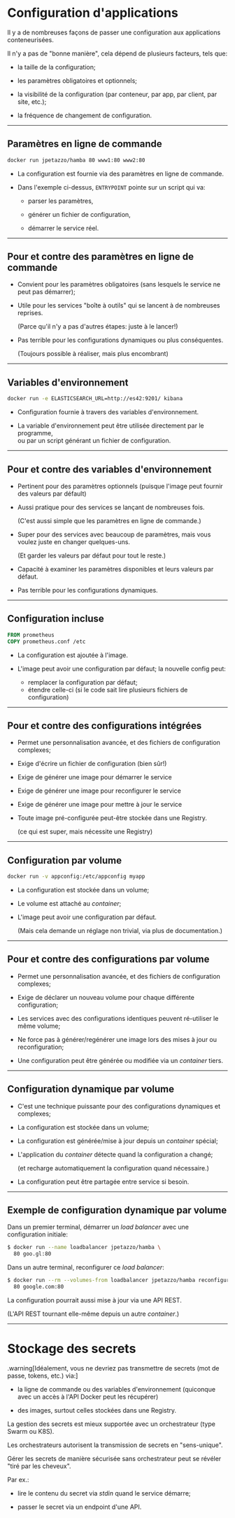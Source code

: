 # Configuration d'applications

Il y a de nombreuses façons de passer une configuration aux applications conteneurisées.

Il n'y a pas de "bonne manière", cela dépend de plusieurs facteurs, tels que:

* la taille de la configuration;

* les paramètres obligatoires et optionnels;

* la visibilité de la configuration (par conteneur, par app, par client, par site, etc.);

* la fréquence de changement de configuration.

---

## Paramètres en ligne de commande

```bash
docker run jpetazzo/hamba 80 www1:80 www2:80
```

* La configuration est fournie via des paramètres en ligne de commande.

* Dans l'exemple ci-dessus, `ENTRYPOINT` pointe sur un script qui va:
  - parser les paramètres,

  - générer un fichier de configuration,

  - démarrer le service réel.

---

## Pour et contre des paramètres en ligne de commande

* Convient pour les paramètres obligatoires (sans lesquels le service ne peut pas démarrer);

* Utile pour les services "boîte à outils" qui se lancent à de nombreuses reprises.

  (Parce qu'il n'y a pas d'autres étapes: juste à le lancer!)

* Pas terrible pour les configurations dynamiques ou plus conséquentes.

  (Toujours possible à réaliser, mais plus encombrant)

---

## Variables d'environnement

```bash
docker run -e ELASTICSEARCH_URL=http://es42:9201/ kibana
```

* Configuration fournie à travers des variables d'environnement.

* La variable d'environnement peut être utilisée directement par le programme,
<br/> ou par un script générant un fichier de configuration.

---

## Pour et contre des variables d'environnement

* Pertinent pour des paramètres optionnels (puisque l'image peut fournir des valeurs par défault)

* Aussi pratique pour des services se lançant de nombreuses fois.

  (C'est aussi simple que les paramètres en ligne de commande.)

* Super pour des services avec beaucoup de paramètres, mais vous voulez juste en changer quelques-uns.

  (Et garder les valeurs par défaut pour tout le reste.)

* Capacité à examiner les paramètres disponibles et leurs valeurs par défaut.

* Pas terrible pour les configurations dynamiques.

---

## Configuration incluse

```dockerfile
FROM prometheus
COPY prometheus.conf /etc
```

* La configuration est ajoutée à l'image.

* L'image peut avoir une configuration par défaut; la nouvelle config peut:
  - remplacer la configuration par défaut;
  - étendre celle-ci (si le code sait lire plusieurs fichiers de configuration)

---

## Pour et contre des configurations intégrées

* Permet une personnalisation avancée, et des fichiers de configuration complexes;

* Exige d'écrire un fichier de configuration (bien sûr!)

* Exige de générer une image pour démarrer le service

* Exige de générer une image pour reconfigurer le service

* Exige de générer une image pour mettre à jour le service

* Toute image pré-configurée peut-être stockée dans une Registry.

  (ce qui est super, mais nécessite une Registry)

---

## Configuration par volume

```bash
docker run -v appconfig:/etc/appconfig myapp
```

* La configuration est stockée dans un volume;

* Le volume est attaché au _container_;

* L'image peut avoir une configuration par défaut.

   (Mais cela demande un réglage non trivial, via plus de documentation.)

---

## Pour et contre des configurations par volume

* Permet une personnalisation avancée, et des fichiers de configuration complexes;

* Exige de déclarer un nouveau volume pour chaque différente configuration;

* Les services avec des configurations identiques peuvent ré-utiliser le même volume;

* Ne force pas à générer/regénérer une image lors des mises à jour ou reconfiguration;

* Une configuration peut être générée ou modifiée via un _container_ tiers.

---

## Configuration dynamique par volume

* C'est une technique puissante pour des configurations dynamiques et complexes;

* La configuration est stockée dans un volume;

* La configuration est générée/mise à jour depuis un _container_ spécial;

* L'application du _container_ détecte quand la configuration a changé;

  (et recharge automatiquement la configuration quand nécessaire.)

* La configuration peut être partagée entre service si besoin.

---

## Exemple de configuration dynamique par volume

Dans un premier terminal, démarrer un _load balancer_ avec une configuration initiale:

```bash
$ docker run --name loadbalancer jpetazzo/hamba \
  80 goo.gl:80
```

Dans un autre terminal, reconfigurer ce _load balancer_:

```bash
$ docker run --rm --volumes-from loadbalancer jpetazzo/hamba reconfigure \
  80 google.com:80
```

La configuration pourrait aussi mise à jour via une API REST.

(L'API REST tournant elle-même depuis un autre _container_.)

---

# Stockage des secrets

.warning[Idéalement, vous ne devriez pas transmettre de secrets (mot de passe, tokens, etc.) via:]

* la ligne de commande ou des variables d'environnement (quiconque avec un accès à l'API Docker peut les récupérer)

* des images, surtout celles stockées dans une Registry.

La gestion des secrets est mieux supportée avec un orchestrateur (type Swarm ou K8S).

Les orchestrateurs autorisent la transmission de secrets en "sens-unique".

Gérer les secrets de manière sécurisée sans orchestrateur peut se révéler "tiré par les cheveux".

Par ex.:

- lire le contenu du secret via _stdin_ quand le service démarre;

- passer le secret via un endpoint d'une API.
